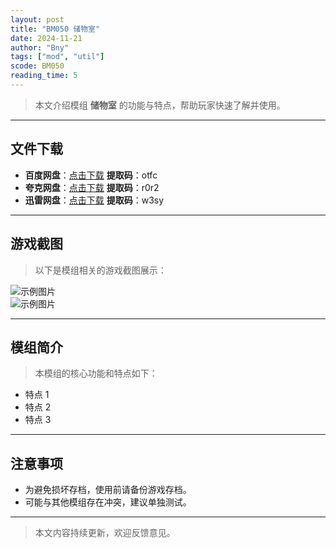 ```yaml
---
layout: post
title: "BM050 储物室"
date: 2024-11-21
author: "Bny"
tags: ["mod", "util"]
scode: BM050
reading_time: 5
---
```


> 本文介绍模组 **储物室** 的功能与特点，帮助玩家快速了解并使用。

---





## 文件下载
- **百度网盘**：[点击下载](https://pan.baidu.com/s/1tON0NBKtqX2Haq_Rs7bYiQ?pwd=otfc)  **提取码**：otfc  
- **夸克网盘**：[点击下载](https://pan.quark.cn/s/f53ffdbbc554?pwd=r0r2)  **提取码**：r0r2  
- **迅雷网盘**：[点击下载](https://pan.xunlei.com/s/VOCCbai3a4Fyh1D8cKrhwcTQA1?pwd=w3sy)  **提取码**：w3sy  

---

## 游戏截图
> 以下是模组相关的游戏截图展示：

![示例图片](https://example.com/screenshot1.jpg)  
![示例图片](https://example.com/screenshot2.jpg)

---

## 模组简介
> 本模组的核心功能和特点如下：
- 特点 1
- 特点 2
- 特点 3

---

## 注意事项
- 为避免损坏存档，使用前请备份游戏存档。
- 可能与其他模组存在冲突，建议单独测试。

---

> 本文内容持续更新，欢迎反馈意见。
